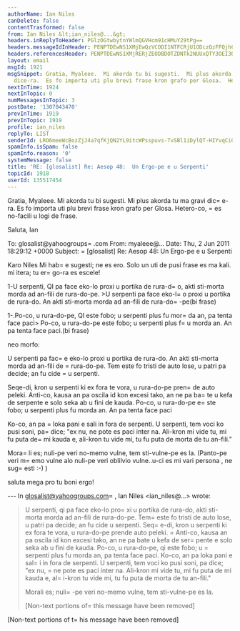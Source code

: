 ```yaml
---
authorName: Ian Niles
canDelete: false
contentTrasformed: false
from: Ian Niles &lt;ian_niles@...&gt;
headers.inReplyToHeader: PGlzOGtwbytnYWlmQGVHcm91cHMuY29tPg==
headers.messageIdInHeader: PENPTDEwNS1XMjEwQzVCODI1NTFCRjU1ODczQzFFQjhCN0MwQHBoeC5nYmw+
headers.referencesHeader: PENPTDEwNS1XMjRERjZEODBDOTZDNTk2NUUxQTY3OEI3QTBAcGh4LmdibD4sPGlzOGtwbytnYWlmQGVHcm91cHMuY29tPg==
layout: email
msgId: 1921
msgSnippet: Gratia, Myaleee.  Mi akorda tu bi sugesti.  Mi plus akorda tu ma gravi
  dice-ra.  Es fo importa uti plu brevi frase kron grafo per Glosa.  Hetero-co, es
nextInTime: 1924
nextInTopic: 0
numMessagesInTopic: 3
postDate: '1307043470'
prevInTime: 1919
prevInTopic: 1919
profile: ian_niles
replyTo: LIST
senderId: LRO6meeWcBozZjJ4a7qfKjQN2YL9itcWPsspuvs-TvSBl1iDylQT-HIYvqCi03uRTLEzTSPaw3gdJBukSa8E1tCLif8Dn_De
spamInfo.isSpam: false
spamInfo.reason: '0'
systemMessage: false
title: 'RE: [glosalist] Re: Aesop 48:  Un Ergo-pe e u Serpenti'
topicId: 1918
userId: 135517454
---
```



Gratia, Myaleee.  Mi akorda tu bi sugesti.  Mi plus akorda tu ma gravi dic=
e-ra.  Es fo importa uti plu brevi frase kron grafo per Glosa.  Hetero-co, =
es no-facili u logi de frase.
 
Saluta,
Ian
 
 


To: glosalist@yahoogroups=
.com
From: myaleee@...
Date: Thu, 2 Jun 2011 18:29:12 +0000
Subject: =
[glosalist] Re: Aesop 48: Un Ergo-pe e u Serpenti


  



Karo Niles
Mi hab=
e sugesti; ne es ero. Solo un uti de pusi frase es ma kali. mi itera; tu er=
go-ra es escele!

1-U serpenti, QI pa face eko-lo proxi u portika de rura-d=
o, akti sti-morta morda ad an-fili de rura-do-pe. >U serpenti pa face eko-l=
o proxi u portika de rura-do. An akti sti-morta morda ad an-fili de rura-do=
-pe(bi frase)

1-.Po-co, u rura-do-pe, QI este fobo; u serpenti plus fu mor=
da an, pa tenta face paci> Po-co, u rura-do-pe este fobo; u serpenti plus f=
u morda an. An pa tenta face paci.(bi frase)

neo morfo:

U serpenti pa fac=
e eko-lo proxi u portika de rura-do. An akti sti-morta morda ad an-fili de =
rura-do-pe. Tem este fo tristi de auto lose, u patri pa decide; an fu cide =
u serpenti.

Seqe-di, kron u serpenti ki ex fora te vora, u rura-do-pe pren=
de auto peleki. Anti-co, kausa an pa oscila id kon excesi tako, an ne pa ba=
te u kefa de serpente e solo seka ab u fini de kauda. Po-co, u rura-do-pe e=
ste fobo; u serpenti plus fu morda an. An pa tenta face paci

Ko-co, an pa =
loka pani e sali in fora de serpenti. U serpenti, tem voci ko pusi soni, pa=
 dice; "ex nu, ne pote es paci inter na. Ali-kron mi vide tu, mi fu puta de=
 mi kauda e, ali-kron tu vide mi, tu fu puta de morta de tu an-fili."

Mora=
li es; nuli-pe veri no-memo vulne, tem sti-vulne-pe es la.
(Panto-pe veri m=
emo vulne alo nuli-pe veri oblilvio vulne..u-ci es mi vari persona , ne sug=
esti :-) )

saluta mega pro tu boni ergo!

--- In glosalist@yahoogroups.com=
, Ian Niles <ian_niles@...> wrote:
>
> 
> U serpenti, qi pa face eko-lo pro=
xi u portika de rura-do, akti sti-morta morda ad an-fili de rura-do-pe. Tem=
 este fo tristi de auto lose, u patri pa decide; an fu cide u serpenti. Seq=
e-di, kron u serpenti ki ex fora te vora, u rura-do-pe prende auto peleki. =
Anti-co, kausa an pa oscila id kon excesi tako, an ne pa bate u kefa de ser=
pente e solo seka ab u fini de kauda. Po-co, u rura-do-pe, qi este fobo; u =
serpenti plus fu morda an, pa tenta face paci. Ko-co, an pa loka pani e sal=
i in fora de serpenti. U serpenti, tem voci ko pusi soni, pa dice; "ex nu, =
ne pote es paci inter na. Ali-kron mi vide tu, mi fu puta de mi kauda e, al=
i-kron tu vide mi, tu fu puta de morta de tu an-fili."
> 
> Morali es; nuli=
-pe veri no-memo vulne, tem sti-vulne-pe es la. 
> 
> [Non-text portions of=
 this message have been removed]
>



 		 	   		  

[Non-text portions of t=
his message have been removed]



